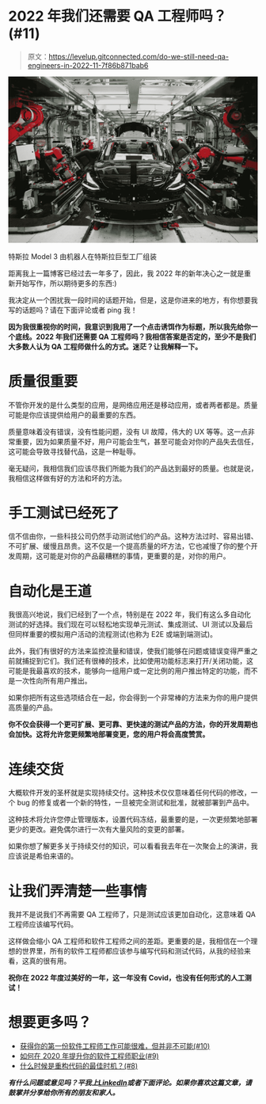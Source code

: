 # 2022 年我们还需要 QA 工程师吗？(#11)

> 原文：<https://levelup.gitconnected.com/do-we-still-need-qa-engineers-in-2022-11-7f86b871bab6>

![](img/2838d2f080b7c213034b8645781969bf.png)

特斯拉 Model 3 由机器人在特斯拉巨型工厂组装

距离我上一篇博客已经过去一年多了，因此，我 2022 年的新年决心之一就是重新开始写作，所以期待更多的东西:)

我决定从一个困扰我一段时间的话题开始，但是，这是你进来的地方，有你想要我写的话题吗？请在下面评论或者 ping 我！

**因为我很重视你的时间，我意识到我用了一个点击诱饵作为标题，所以我先给你一个底线。2022 年我们还需要 QA 工程师吗？我相信答案是否定的，至少不是我们大多数人认为 QA 工程师做什么的方式。迷茫？让我解释一下。**

# 质量很重要

不管你开发的是什么类型的应用，是网络应用还是移动应用，或者两者都是。质量可能是你应该提供给用户的最重要的东西。

质量意味着没有错误，没有性能问题，没有 UI 故障，伟大的 UX 等等。这一点非常重要，因为如果质量不好，用户可能会生气，甚至可能会对你的产品失去信任，这可能会导致寻找替代品，这是一种耻辱。

毫无疑问，我相信我们应该尽我们所能为我们的产品达到最好的质量。也就是说，我相信这样做有好的方法和坏的方法。

# 手工测试已经死了

信不信由你，一些科技公司仍然手动测试他们的产品。这种方法过时、容易出错、不可扩展、缓慢且昂贵。这不仅是一个提高质量的坏方法，它也减慢了你的整个开发周期，这可能是对你的产品最糟糕的事情，更重要的是，对你的用户。

# 自动化是王道

我很高兴地说，我们已经到了一个点，特别是在 2022 年，我们有这么多自动化测试的好选择。我们现在可以轻松地实现单元测试、集成测试、UI 测试以及最后但同样重要的模拟用户活动的流程测试(也称为 E2E 或端到端测试)。

此外，我们有很好的方法来监控流量和错误，使我们能够在问题或错误变得严重之前就捕捉到它们。我们还有很棒的技术，比如使用功能标志来打开/关闭功能，这可能是我最喜欢的技术，能够向一组用户或一定比例的用户推出特定的功能，而不是一次性向所有用户推出。

如果你把所有这些选项结合在一起，你会得到一个非常棒的方法来为你的用户提供高质量的产品。

**你不仅会获得一个更可扩展、更可靠、更快速的测试产品的方法，你的开发周期也会加快。这将允许您更频繁地部署变更，您的用户将会高度赞赏。**

# 连续交货

大概软件开发的圣杯就是实现持续交付。这种技术仅仅意味着任何代码的修改，一个 bug 的修复或者一个新的特性，一旦被完全测试和批准，就被部署到产品中。

这种技术将允许您停止管理版本，设置代码冻结，最重要的是，一次更频繁地部署更少的更改。避免偶尔进行一次有大量风险的变更的部署。

如果你想了解更多关于持续交付的知识，可以看看我去年在一次聚会上的演讲，我应该说是希伯来语的。

# 让我们弄清楚一些事情

我并不是说我们不再需要 QA 工程师了，只是测试应该更加自动化，这意味着 QA 工程师应该编写代码。

这样做会缩小 QA 工程师和软件工程师之间的差距。更重要的是，我相信在一个理想的世界里，所有的软件工程师都应该参与编写代码和测试代码，从我的经验来看，这真的很有用。

**祝你在 2022 年度过美好的一年，这一年没有 Covid，也没有任何形式的人工测试！**

# 想要更多吗？

*   [获得你的第一份软件工程师工作可能很难，但并非不可能(#10)](https://nirpeled.medium.com/landing-your-first-software-engineer-job-can-be-hard-but-not-impossible-10-44cd6ed48cb0)
*   [如何在 2020 年提升你的软件工程师职业(#9)](https://nirpeled.medium.com/how-to-boost-your-career-as-a-software-engineer-in-2020-701b7016c5ec)
*   [什么时候是重构代码的最佳时机？(#8)](https://theblog.workey.co/when-is-the-best-time-to-refactor-your-code-32be104701dd)

***有什么问题或意见吗？平我上***[***LinkedIn***](https://www.linkedin.com/in/nirpeled/)***或者下面评论。如果你喜欢这篇文章，请鼓掌并分享给你所有的朋友和家人。***